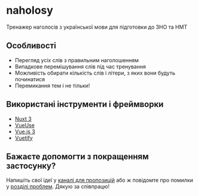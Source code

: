 # naholosy
Тренажер наголосів з української мови для підготовки до ЗНО та НМТ

## Особливості
- Перегляд усіх слів з правильним наголошенням
- Випадкове перемішування слів під час тренування
- Можливість обирати кількість слів і літери, з яких вони будуть починатися
- Перемикання тем і не тільки!

## Використані інструменти і фреймворки
- [Nuxt 3](https://nuxt.com/)
- [VueUse](https://vueuse.org/)
- [Vue.js 3](https://vuejs.org/)
- [Vuetify](https://vuetifyjs.com/)

## Бажаєте допомогти з покращенням застосунку?
Напишіть свої ідеї у [каналі для пропозицій](https://github.com/linvisn/naholosy/discussions/categories/%D0%BF%D1%80%D0%BE%D0%BF%D0%BE%D0%B7%D0%B8%D1%86%D1%96%D1%97) або ж повідомте про помилки у [розділі проблем](https://github.com/linvisn/naholosy/issues). Дякую за співпрацю!